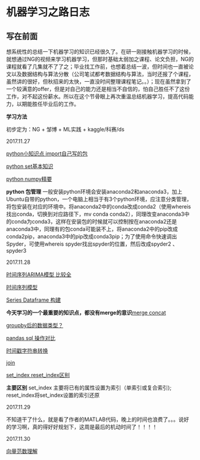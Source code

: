 # 机器学习之路日志

## 写在前面

想系统性的总结一下机器学习的知识已经很久了。在研一刚接触机器学习的时候，就想通过NG的视频来学习机器学习，但那时基础太弱加之课程、论文负担，NG的课程就看了几集就不了了之；毕业找工作前，也想着总结一波，但时间也一直被论文以及数据结构与算法分散（公司笔试都考数据结构与算法，当时还报了个课程，虽然讲的很好，但秋招来的太快，一直没时间整理课程笔记。。）；现在虽然拿到了一个较满意的offer，但是对自己的能力还是相当不自信的，怕自己胜任不了这份工作，对不起这份薪水。所以在这个节骨眼上再次重温总结机器学习，提高代码能力，以期能胜任毕业后的工作。

**学习方法**

初步定为：NG + 邹博 + ML实践 + kaggle/科赛/ds



2017.11.27

[python小知识点 import自己写的包](http://blog.csdn.net/u013904605/article/details/38613061)

[python set基本知识](http://blog.csdn.net/u013291394/article/details/50371760)

[python numpy精要](http://blog.csdn.net/u010156024/article/details/50419338)

**python 包管理** 一般安装python环境会安装anaconda2和anaconda3，加上Ubuntu自带的python，一个电脑上相当于有3个python环境，应注意分类管理，将包安装在对应的环境中。将anaconda2中的conda改成conda2（使用whereis找出conda，切换到对应路径下，mv conda conda2），同理改变anaconda3中的conda为conda3，这样在安装包的时候就可以控制按在anaconda2还是anaconda3中，同理有的包conda可能装不上，将anaconda2中的pip改成conda2pip，anaconda3中的pip改成conda3pip；为了使用命令快速调出Spyder，可使用whereis spyder找出spyder的位置，然后改成spyder2 、spyder3

2017.11.28

[时间序列ARIMA模型 比较全](https://www.cnblogs.com/arkenstone/p/5794063.html)

[时间序列模型](http://www.360doc.com/content/16/0804/10/1489589_580685937.shtml)

[Series Dataframe 构建](http://blog.csdn.net/LY_ysys629/article/details/73695242)

**今天学习的一个最重要的知识点，都没有merge的意识**[merge concat](http://blog.csdn.net/ly_ysys629/article/details/73849543) 

[groupby后的数据类型？](http://blog.csdn.net/qq_34264472/article/details/53216680)

[pandas sql 操作对比](https://www.cnblogs.com/en-heng/p/5630849.html)

[时间戳字符串转换](https://www.cnblogs.com/dplearning/p/5860297.html)

[join](http://blog.csdn.net/u012155582/article/details/52777886)

[set_index reset_index区别](http://blog.csdn.net/jingyi130705008/article/details/78162758)

**主要区别** set_index 主要将已有的属性设置为索引（单索引或复合索引); reset_index将set_index设置的索引还原

2017.11.29

不知道干了什么，就是看了作者的MATLAB代码，晚上的时间也浪费了。。。说好的学习啊，真的得好好规划下，这周是最后的机动时间了！！！！



2017.11.30

[向量范数理解](http://blog.csdn.net/bitcarmanlee/article/details/51945271)